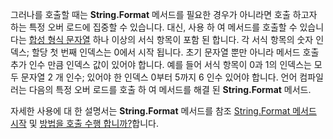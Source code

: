 
그러나를 호출할 때는 **String.Format** 메서드를 필요한 경우가 아니라면 호출 하고자 하는 특정 오버 로드에 집중할 수 있습니다. 대신, 사용 하 여 메서드를 호출할 수 있습니다는 [합성 형식 문자열](~/docs/standard/base-types/composite-formatting.md) 하나 이상의 서식 항목이 포함 된 합니다. 각 서식 항목의 숫자 인덱스; 할당 첫 번째 인덱스는 0에서 시작 됩니다. 초기 문자열 뿐만 아니라 메서드 호출 추가 인수 만큼 인덱스 값이 있어야 합니다. 예를 들어 서식 항목이 0과 1의 인덱스는 모두 문자열 2 개 인수; 있어야 한 인덱스 0부터 5까지 6 인수 있어야 합니다. 언어 컴파일러는 다음의 특정 오버 로드를 호출 하 여 메서드를 해결 된 **String.Format** 메서드.   
 
자세한 사용에 대 한 설명서는 **String.Format** 메서드를 참조 [String.Format 메서드 시작](#Starting) 및 [방법을 호출 수행 합니까?](#FTaskList)합니다.    
